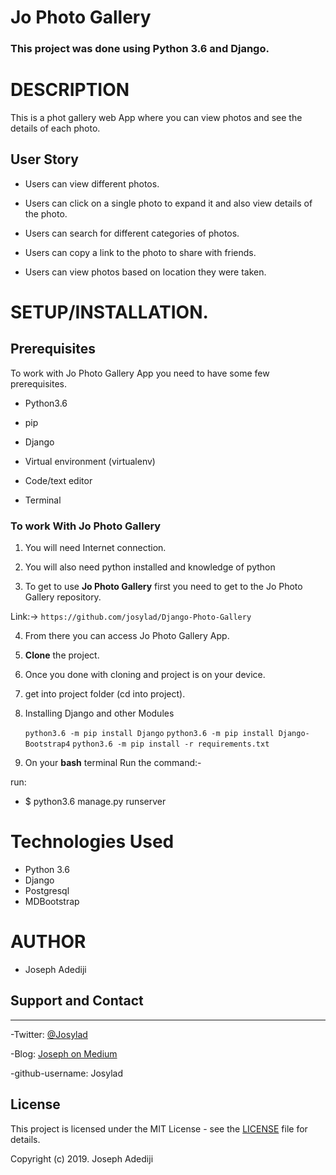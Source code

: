 # Jo Photo Gallery

### **This project was done using Python 3.6  and Django.** 


# DESCRIPTION

This is a phot gallery web App where you can view photos and see the details of each photo. 

## User Story

- Users can view different photos. 

- Users can click on a single photo to expand it and also view details of the photo.

- Users can search for different categories of photos.

-  Users can copy a link to the photo to share with friends. 

-  Users can view photos based on location they were taken. 


# **SETUP/INSTALLATION.**
## Prerequisites

To work with Jo Photo Gallery App you need to have some few prerequisites.

- Python3.6

- pip

- Django 

- Virtual environment (virtualenv)

- Code/text editor

- Terminal


### **To work With Jo Photo Gallery**

1. You will need Internet connection.

2. You will also need python installed and knowledge of python

3. To get to use **Jo Photo Gallery** first you need to get to the Jo Photo Gallery repository. 

Link:-> ```https://github.com/josylad/Django-Photo-Gallery```

4. From there you can access Jo Photo Gallery App.

5. **Clone** the project.

6. Once you done with cloning and project is on your device.

7. get into project folder (cd into project).

8. Installing Django and other Modules

    `python3.6 -m pip install Django`
    `python3.6 -m pip install Django-Bootstrap4`
    `python3.6 -m pip install -r requirements.txt`

9. On your **bash** terminal Run the command:- 

run: 
* $ python3.6 manage.py runserver

# Technologies Used

* Python 3.6
* Django
* Postgresql
* MDBootstrap


# AUTHOR

* Joseph Adediji 

## Support and Contact
---

-Twitter: [@Josylad](https://twitter.com/josylad/)

-Blog: [Joseph on Medium](https://medium.com/@josylad/)

-github-username: Josylad

## License
This project is licensed under the MIT License - see the [LICENSE](LICENSE) file for details.

Copyright (c) 2019. Joseph Adediji